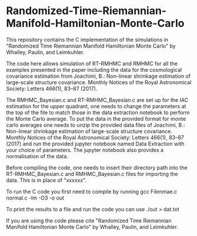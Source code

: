 # Randomized-Time-Riemannian-Manifold-Hamiltonian-Monte-Carlo

This repository contains the C implementation of the simulations in "Randomized Time Riemannian Manifold Hamiltonian Monte Carlo" by Whalley, Paulin, and Leimkuhler.

The code here allows simulation of RT-RMHMC and RMHMC for all the examples presented in the paper including the data for the cosmological covariance estimation from Joachimi, B.: Non-linear shrinkage estimation of large-scale structure covariance. Monthly Notices of the Royal Astronomical Society: Letters 466(1), 83–87 (2017). 

The RMHMC_Bayesian.c and RT-RMHMC_Bayesian.c are set up for the IAC estimation for the upper quadrant, one needs to change the parameters at the top of the file to match those in the data extraction notebook to perform the Monte Carlo average. To put the data in the provided format for monte carlo averages one needs to unzip the provided data files of Joachimi, B.: Non-linear shrinkage estimation of large-scale structure covariance. Monthly Notices of the Royal Astronomical Society: Letters 466(1), 83–87 (2017) and run the provided jupyter notebook named Data Extraction with your choice of parameters. The jupyter notebook also provides a normalisation of the data.

Before compiling the code, one needs to insert their directory path into the RT-RMHMC_Bayesian.c and RMHMC_Bayesian.c files for importing the data. This is in place of "xxxxxx".

To run the C code you first need to compile by running
gcc Filenmae.c normal.c -lm -O3 -o out

To print the results to a file and run the code you can use
./out > dat.txt

If you are using the code please cite "Randomized Time Riemannian Manifold Hamiltonian Monte Carlo" by Whalley, Paulin, and Leimkuhler.

